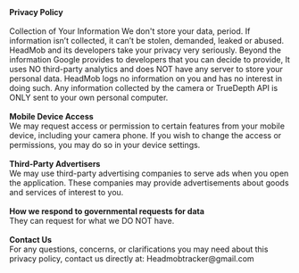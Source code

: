 <b>
Privacy Policy
</b>
<br>
<br>
Collection of Your Information
We don't store your data, period.
If information isn’t collected, it can’t be stolen, demanded, leaked or abused. HeadMob and its developers take your privacy very seriously. Beyond the information Google provides to developers that you can decide to provide, It uses NO third-party analytics and does NOT have any server to store your personal data. HeadMob logs no information on you and has no interest in doing such. Any information collected by the camera or TrueDepth API is ONLY sent to your own personal computer. 
<br><br>
<b>Mobile Device Access </b><br>
We may request access or permission to certain features from your mobile device, including your camera phone. If you wish to change the access or permissions, you may do so in your device settings. 
<br><br>
<b>Third-Party Advertisers</b></br>
We may use third-party advertising companies to serve ads when you open the application. These companies may provide advertisements about goods and services of interest to you. 
<br><br>
<b>How we respond to governmental requests for data</b></br>
They can request for what we DO NOT have.
<br><br>
<b>Contact Us</b><br>
For any questions, concerns, or clarifications you may need about this privacy policy, contact us directly at:
Headmobtracker@gmail.com
